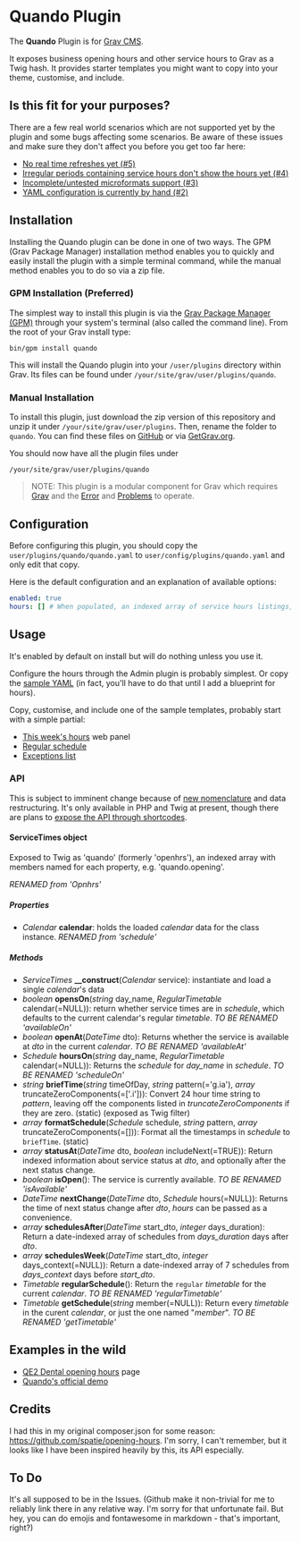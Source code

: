 # Quando Plugin

The **Quando** Plugin is for [Grav CMS](http://github.com/getgrav/grav).

It exposes business opening hours and other service hours to Grav as a Twig hash. It provides starter templates you might want to copy into your theme, customise, and include.

## Is this fit for your purposes?

There are a few real world scenarios which are not supported yet by the plugin and some bugs affecting some scenarios. Be aware of these issues and make sure they don't affect you before you get too far here:

* [No real time refreshes yet (#5)](https://github.com/hughbris/grav-plugin-quando/issues/5)
* [Irregular periods containing service hours don't show the hours yet (#4)](https://github.com/hughbris/grav-plugin-quando/issues/4)
* [Incomplete/untested microformats support (#3)](https://github.com/hughbris/grav-plugin-quando/issues/3)
* [YAML configuration is currently by hand (#2)](https://github.com/hughbris/grav-plugin-quando/issues/2)

## Installation

Installing the Quando plugin can be done in one of two ways. The GPM (Grav Package Manager) installation method enables you to quickly and easily install the plugin with a simple terminal command, while the manual method enables you to do so via a zip file.

### GPM Installation (Preferred)

The simplest way to install this plugin is via the [Grav Package Manager (GPM)](http://learn.getgrav.org/advanced/grav-gpm) through your system's terminal (also called the command line).  From the root of your Grav install type:

    bin/gpm install quando

This will install the Quando plugin into your `/user/plugins` directory within Grav. Its files can be found under `/your/site/grav/user/plugins/quando`.

### Manual Installation

To install this plugin, just download the zip version of this repository and unzip it under `/your/site/grav/user/plugins`. Then, rename the folder to `quando`. You can find these files on [GitHub](https://github.com/hughbris/grav-plugin-quando) or via [GetGrav.org](http://getgrav.org/downloads/plugins#extras).

You should now have all the plugin files under

    /your/site/grav/user/plugins/quando

> NOTE: This plugin is a modular component for Grav which requires [Grav](http://github.com/getgrav/grav) and the [Error](https://github.com/getgrav/grav-plugin-error) and [Problems](https://github.com/getgrav/grav-plugin-problems) to operate.

## Configuration

Before configuring this plugin, you should copy the `user/plugins/quando/quando.yaml` to `user/config/plugins/quando.yaml` and only edit that copy.

Here is the default configuration and an explanation of available options:

```yaml
enabled: true
hours: [] # When populated, an indexed array of service hours listings, a complex YAML structure best configured through the Admin dashboard (when the blueprint is done!). One of these listings should be called 'opening' if you want any of the templates to work out of the box.
```

## Usage

It's enabled by default on install but will do nothing unless you use it.

Configure the hours through the Admin plugin is probably simplest. Or copy the [sample YAML](data.sample.yaml) (in fact, you'll have to do that until I add a blueprint for hours).

Copy, customise, and include one of the sample templates, probably start with a simple partial:

* [This week's hours](templates/partials/panel_hours.html.twig) web panel
* [Regular schedule](templates/partials/hours.html.twig)
* [Exceptions list](templates/partials/hours_exceptions.html.twig)

### API

This is subject to imminent change because of [new nomenclature](https://github.com/hughbris/grav-plugin-quando/issues/6#issuecomment-397140502) and data restructuring. It's only available in PHP and Twig at present, though there are plans to [expose the API through shortcodes](https://github.com/hughbris/grav-plugin-quando/issues/7).

#### ServiceTimes object

Exposed to Twig as 'quando' (formerly 'openhrs'), an indexed array with members named for each property, e.g. 'quando.opening'.

_RENAMED from 'Opnhrs'_

##### Properties

* _Calendar_ **calendar**: holds the loaded _calendar_ data for the class instance. _RENAMED from 'schedule'_

##### Methods

* _ServiceTimes_ **__construct**(_Calendar_ service): instantiate and load a single _calendar_'s data
* _boolean_ **opensOn**(_string_ day_name, _RegularTimetable_ calendar(=NULL)): return whether service times are in _schedule_, which defaults to the current calendar's regular _timetable_. _TO BE RENAMED 'availableOn'_
* _boolean_ **openAt**(_DateTime_ dto): Returns whether the service is available at _dto_ in the current _calendar_. _TO BE RENAMED 'availableAt'_
* _Schedule_ **hoursOn**(_string_ day_name, _RegularTimetable_ calendar(=NULL)): Returns the _schedule_ for _day_name_ in _schedule_. _TO BE RENAMED 'scheduleOn'_
* _string_ **briefTime**(_string_ timeOfDay, _string_ pattern(='g.ia'), _array_ truncateZeroComponents(=['.i'])): Convert 24 hour time string to _pattern_, leaving off the components listed in _truncateZeroComponents_ if they are zero. (static) (exposed as Twig filter)
* _array_ **formatSchedule**(_Schedule_ schedule,  _string_ pattern, _array_ truncateZeroComponents(=[])): Format all the timestamps in _schedule_ to `briefTime`. (static)
* _array_ **statusAt**(_DateTime_ dto, _boolean_ includeNext(=TRUE)): Return indexed information about service status at _dto_, and optionally after the next status change.
* _boolean_ **isOpen**(): The service is currently available. _TO BE RENAMED 'isAvailable'_
* _DateTime_ **nextChange**(_DateTime_ dto, _Schedule_ hours(=NULL)): Returns the time of next status change after _dto_, _hours_ can be passed as a convenience.
* _array_ **schedulesAfter**(_DateTime_ start_dto, _integer_ days_duration): Return a date-indexed array of schedules from _days_duration_ days after _dto_.
* _array_ **schedulesWeek**(_DateTime_ start_dto, _integer_ days_context(=NULL)): Return a date-indexed array of 7 schedules from _days_context_ days before _start_dto_.
* _Timetable_ **regularSchedule**(): Return the `regular` _timetable_ for the current _calendar_. _TO BE RENAMED 'regularTimetable'_
* _Timetable_ **getSchedule**(_string_ member(=NULL)): Return every _timetable_ in the curent _calendar_, or just the one named "_member_". _TO BE RENAMED 'getTimetable'_

## Examples in the wild

* [QE2 Dental opening hours](https://qe2dental.co.nz/about/opening) page
* [Quando's official demo](http://behold.metamotive.co.nz/quando)

## Credits

I had this in my original composer.json for some reason: https://github.com/spatie/opening-hours. I'm sorry, I can't remember, but it looks like I have been inspired heavily by this, its API especially.

## To Do

It's all supposed to be in the Issues. (Github make it non-trivial for me to reliably link there in any relative way. I'm sorry for that unfortunate fail. But hey, you can do emojis and fontawesome in markdown - that's important, right?)

